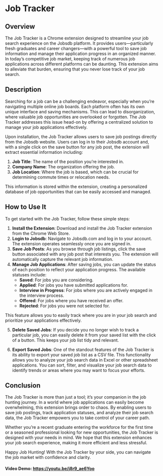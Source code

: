 # Job Tracker

## Overview
The Job Tracker is a Chrome extension designed to streamline your job search experience on the Jobsdb platform. It provides users—particularly fresh graduates and career changers—with a powerful tool to save job information and manage their application progress in an organized manner. In today’s competitive job market, keeping track of numerous job applications across different platforms can be daunting. This extension aims to alleviate that burden, ensuring that you never lose track of your job search.

## Description
Searching for a job can be a challenging endeavor, especially when you’re navigating multiple online job boards. Each platform often has its own unique interface and saving mechanisms. This can lead to disorganization, where valuable job opportunities are overlooked or forgotten. The Job Tracker addresses this issue head-on by offering a centralized solution to manage your job applications effectively.

Upon installation, the Job Tracker allows users to save job postings directly from the Jobsdb website. Users can log in to their Jobsdb account and, with a single click on the save button for any job post, the extension will extract essential information including:

1. **Job Title**: The name of the position you’re interested in.
2. **Company Name**: The organization offering the job.
3. **Job Location**: Where the job is based, which can be crucial for determining commute times or relocation needs.

This information is stored within the extension, creating a personalized database of job opportunities that can be easily accessed and managed.

## How to Use It
To get started with the Job Tracker, follow these simple steps:

1. **Install the Extension**: Download and install the Job Tracker extension from the Chrome Web Store.
2. **Login to Jobsdb**: Navigate to Jobsdb.com and log in to your account. The extension operates seamlessly once you are signed in.
3. **Save Job Posts**: As you browse through job listings, click the save button associated with any job post that interests you. The extension will automatically capture the relevant job information.
4. **Manage Job Applications**: After saving jobs, you can update the status of each position to reflect your application progress. The available statuses include:
   - **Saved**: For jobs you are considering.
   - **Applied**: For jobs you have submitted applications for.
   - **Interview in Progress**: For jobs where you are actively engaged in the interview process.
   - **Offered**: For jobs where you have received an offer.
   - **Rejected**: For jobs you were not selected for.

This feature allows you to easily track where you are in your job search and prioritize your applications effectively.

5. **Delete Saved Jobs**: If you decide you no longer wish to track a particular job, you can easily delete it from your saved list with the click of a button. This keeps your job list tidy and relevant.

6. **Export Saved Jobs**: One of the standout features of the Job Tracker is its ability to export your saved job list as a CSV file. This functionality allows you to analyze your job search data in Excel or other spreadsheet applications. You can sort, filter, and visualize your job search data to identify trends or areas where you may want to focus your efforts.

## Conclusion
The Job Tracker is more than just a tool; it’s your companion in the job hunting journey. In a world where job applications can easily become overwhelming, this extension brings order to chaos. By enabling users to save job postings, track application statuses, and analyze their job search data, the Job Tracker empowers you to take control of your career path.

Whether you’re a recent graduate entering the workforce for the first time or a seasoned professional looking for new opportunities, the Job Tracker is designed with your needs in mind. We hope that this extension enhances your job search experience, making it more efficient and less stressful.

Happy Job Hunting! With the Job Tracker by your side, you can navigate the job market with confidence and clarity.

#### Video Demo: https://youtu.be/j8r9_ae6Yoo
